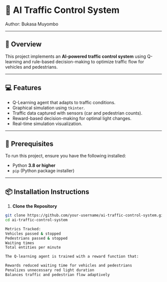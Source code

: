 # 🚦 AI Traffic Control System
Author: Bukasa Muyombo  


---

## 🧠 Overview

This project implements an **AI-powered traffic control system** using Q-learning and rule-based decision-making to optimize traffic flow for vehicles and pedestrians.

---

## 💻 Features

- Q-Learning agent that adapts to traffic conditions.
- Graphical simulation using `tkinter`.
- Traffic data captured with sensors (car and pedestrian counts).
- Reward-based decision-making for optimal light changes.
- Real-time simulation visualization.

---

## 🏁 Prerequisites

To run this project, ensure you have the following installed:

- Python **3.8 or higher**
- `pip` (Python package installer)

---

## 📦 Installation Instructions

1. **Clone the Repository**

```bash
git clone https://github.com/your-username/ai-traffic-control-system.git
cd ai-traffic-control-system

Metrics Tracked:
Vehicles passed & stopped
Pedestrians passed & stopped
Waiting times
Total entities per minute

The Q-learning agent is trained with a reward function that:

Rewards reduced waiting time for vehicles and pedestrians
Penalizes unnecessary red light duration
Balances traffic and pedestrian flow adaptively
